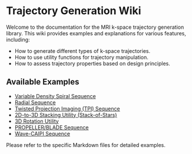 # Trajectory Generation Wiki

Welcome to the documentation for the MRI k-space trajectory generation library.
This wiki provides examples and explanations for various features, including:

- How to generate different types of k-space trajectories.
- How to use utility functions for trajectory manipulation.
- How to assess trajectory properties based on design principles.

## Available Examples

- [Variable Density Spiral Sequence](./variable_density_spiral.md)
- [Radial Sequence](./radial_sequence.md)
- [Twisted Projection Imaging (TPI) Sequence](./tpi_sequence.md)
- [2D-to-3D Stacking Utility (Stack-of-Stars)](./stack_2d_to_3d_utility.md)
- [3D Rotation Utility](./rotate_3d_utility.md)
- [PROPELLER/BLADE Sequence](./propeller_blade_sequence.md)
- [Wave-CAIPI Sequence](./wave_caipi_sequence.md)

Please refer to the specific Markdown files for detailed examples.
